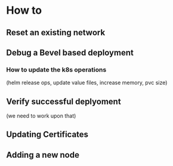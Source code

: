 # How to

<!-- This is How To page

This is network.yaml sample file

<script src="https://gist.github.com/mushirlokhandwala/1fe1a8e4318c64d00c2c1caea2b77e3b.js"></script>

These are environment varaibles

<script src="https://gist.github.com/mushirlokhandwala/7403b696902f40e3d354c760b9b8d17b.js"></script>

These are orderer's config

<script src="https://gist.github.com/mushirlokhandwala/bb5e850cc98b0f07b844d423ba78dac3.js"></script> -->

## **Reset an existing network**

## **Debug a Bevel based deployment**

### **How to update the k8s operations**

(helm release ops, update value files, increase memory, pvc size)

## **Verify successful deplyoment**

(we need to work upon that)

## **Updating Certificates**

## **Adding a new node**



